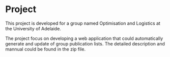 # Project

This project is developed for a group named Optimisation and Logistics at the University of Adelaide. 

The project focus on developing a web application that could automatically generate and update of group publication lists. The detailed description and mannual could be found in the zip file.
